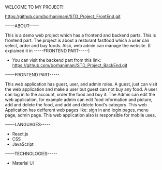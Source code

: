 WELCOME TO MY PROJECT!

https://github.com/borhanimani/STD_Project_FrontEnd.git

-----ABOUT-----

This is a demo web project which has a frontend and backend parts. This is frontend part. The project is about a resturant fastfood which a user can select, order and buy foods. Also, web admin can manage the website. (I explained it in -----FRONTEND PART-----)

* You can visit the backend part from this link: https://github.com/borhanimani/STD_Project_BackEnd.git

-----FRONTEND PART-----

This web application has guest, user, and admin roles. A guest, just can visit the web application and make a user but guest can not buy any food. A user can log in to the account, order the food and buy it. The Admin can edit the web application, for example admin can edit food information and picture, add and delete the food, and add and delete food's category. This web Application has defferent web pages like: sign in and login pages, menu page, admin page. This web application also is responsible for mobile uses.

-----LANGUAGES-----
- React.js
- CSS
- JavaScript

-----TECHNOLOGIES-----
- Material UI

